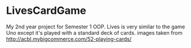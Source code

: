 # LivesCardGame
My 2nd year project for Semester 1 OOP. Lives is very similar to the game Uno except it's played with a standard deck of cards.
images taken from http://acbl.mybigcommerce.com/52-playing-cards/
